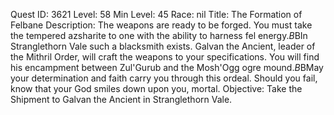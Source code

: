 Quest ID: 3621
Level: 58
Min Level: 45
Race: nil
Title: The Formation of Felbane
Description: The weapons are ready to be forged. You must take the tempered azsharite to one with the ability to harness fel energy.$B$BIn Stranglethorn Vale such a blacksmith exists. Galvan the Ancient, leader of the Mithril Order, will craft the weapons to your specifications. You will find his encampment between Zul'Gurub and the Mosh'Ogg ogre mound.$B$BMay your determination and faith carry you through this ordeal. Should you fail, know that your God smiles down upon you, mortal.
Objective: Take the Shipment to Galvan the Ancient in Stranglethorn Vale.
